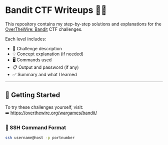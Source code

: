 # Bandit CTF Writeups 🧑‍💻

This repository contains my step-by-step solutions and explanations for the [OverTheWire: Bandit](https://overthewire.org/wargames/bandit/) CTF challenges.

Each level includes:
- 🔐 Challenge description  
- 💡 Concept explanation (if needed)  
- 🖥️ Commands used  
- 📋 Output and password (if any)  
- ✅ Summary and what I learned  

---

## 🔗 Getting Started

To try these challenges yourself, visit:  
➡️ https://overthewire.org/wargames/bandit/

### 🧪 SSH Command Format

```bash
ssh username@host -p portnumber

